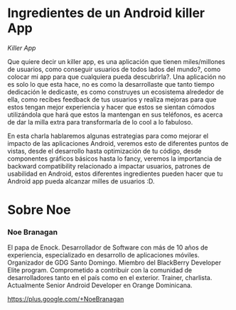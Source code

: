# Ingredientes de un Android killer App

*Killer App*

Que quiere decir un killer app, es una aplicación que tienen miles/millones de usuarios, como conseguir usuarios de todos lados del mundo?, como colocar mi app para que cualquiera pueda descubrirla?. Una aplicación no es solo lo que esta hace, no es como la desarrollaste que tanto tiempo dedicación le dedicaste, es como construyes un ecosistema alrededor de ella, como recibes feedback de tus usuarios y realiza mejoras para que estos tengan mejor experiencia y hacer que estos se sientan cómodos utilizándola que hará que estos la mantengan en sus teléfonos, es acerca de dar la milla extra para transformarla de lo cool a lo fabuloso.

En esta charla hablaremos algunas estrategias para como mejorar el impacto de las aplicaciones Android, veremos esto de diferentes puntos de vistas, desde el desarrollo hasta optimización de tu código, desde componentes gráficos básicos hasta lo fancy, veremos la importancia de backward compatibility relacionado a impactar usuarios, patrones de usabilidad en Android, estos diferentes ingredientes pueden hacer que tu Android app pueda alcanzar milles de usuarios :D.

# Sobre Noe

### Noe Branagan 

El papa de Enock. Desarrollador de Software con más de 10 años de experiencia, especializado en desarrollo de aplicaciones móviles. Organizador de GDG Santo Domingo. Miembro del BlackBerry Developer Elite program. Comprometido a contribuir con la comunidad de desarrolladores tanto en el país como en el exterior. Trainer, charlista. Actualmente Senior Android Developer en Orange Dominicana.

https://plus.google.com/+NoeBranagan